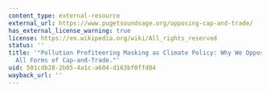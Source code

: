 ```yaml
---
content_type: external-resource
external_url: https://www.pugetsoundsage.org/opposing-cap-and-trade/
has_external_license_warning: true
license: https://en.wikipedia.org/wiki/All_rights_reserved
status: ''
title: '"Pollution Profiteering Masking as Climate Policy: Why We Oppose SB 5126 and
  All Forms of Cap-and-Trade."'
uid: 501cdb28-2b05-4a1c-a604-d163bf0ffd04
wayback_url: ''
---
```

